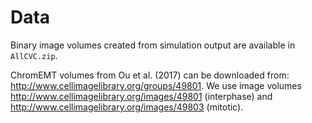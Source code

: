 # Data

Binary image volumes created from simulation output are available in ```AllCVC.zip```.

ChromEMT volumes from Ou et al. (2017) can be downloaded from: http://www.cellimagelibrary.org/groups/49801.
We use image volumes http://www.cellimagelibrary.org/images/49801 (interphase) and http://www.cellimagelibrary.org/images/49803 (mitotic).